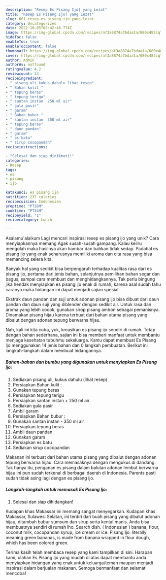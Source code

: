 ```yaml
---
description: "Resep Es Pisang Ijo{ yang Lezat"
title: "Resep Es Pisang Ijo{ yang Lezat"
slug: 601-resep-es-pisang-ijo-yang-lezat
category: Uncategorized
date: 2022-10-05T03:42:46.774Z
image: https://img-global.cpcdn.com/recipes/af3a8874a7bdaa1a/680x482cq70/es-pisang-ijo-foto-resep-utama.jpg
hideToc: false
enableToc: true
enableTocContent: false
thumbnail: https://img-global.cpcdn.com/recipes/af3a8874a7bdaa1a/680x482cq70/es-pisang-ijo-foto-resep-utama.jpg
cover: https://img-global.cpcdn.com/recipes/af3a8874a7bdaa1a/680x482cq70/es-pisang-ijo-foto-resep-utama.jpg
author: Admin
authorAv: notfound
ratingvalue: 4.2
reviewcount: 14
recipeingredient:
- " pisang uli kukus dahulu lihat resep"
- " Bahan kulit "
- " tepung beras"
- " tepung terigu"
- " santan instan  250 ml air"
- " gula pasir"
- " garam"
- " Bahan bubur "
- " santan instan  350 ml air"
- " tepung beras"
- " daun pandan"
- " garam"
- " es batu"
- " sirup cocopandan"
recipeinstructions:

- "Selesai dan siap dinikmati!"
categories:
- Resep
tags:
- es
- pisang
- ijo

katakunci: es pisang ijo 
nutrition: 237 calories
recipecuisine: Indonesian
preptime: "PT18M"
cooktime: "PT34M"
recipeyield: "1"
recipecategory: Lunch

---
```



Asalamu'alaikum Lagi mencari inspirasi resep es pisang ijo yang unik? Cara menyiapkannya memang Agak susah-susah gampang. Kalau keliru mengolah maka hasilnya akan hambar dan bahkan tidak sedap. Padahal es pisang ijo yang enak seharusnya memiliki aroma dan cita rasa yang bisa memancing selera kita.


Banyak hal yang sedikit bisa berpengaruh terhadap kualitas rasa dari es pisang ijo, pertama dari jenis bahan, selanjutnya pemilihan bahan segar dan bagus, sampai cara membuat dan menghidangkannya. Tak perlu bingung jika hendak menyiapkan es pisang ijo enak di rumah, karena asal sudah tahu caranya maka hidangan ini dapat menjadi sajian spesial.

Ekstrak daun pandan dan suji untuk adonan pisang ijo bisa dibuat dari daun pandan dan daun suji yang diblender dengan sedikit air. Untuk rasa dan aroma yang lebih cocok, gunakan sirop pisang ambon sebagai pemanisnya. Dinamakan pisang hijau karena terbuat dari bahan utama pisang yang dibalut dengan adonan tepung berwarna hijau.


Nah, kali ini kita coba, yuk, kreasikan es pisang ijo sendiri di rumah. Tetap dengan bahan sederhana, sajian ini bisa memberi manfaat untuk membantu menjaga kesehatan tubuhmu sekeluarga. Kamu dapat membuat Es Pisang Ijo menggunakan 14 jenis bahan dan 0 langkah pembuatan. Berikut ini langkah-langkah dalam membuat hidangannya.

<!--inarticleads1-->

##### Bahan-bahan dan bumbu yang digunakan untuk menyiapkan Es Pisang Ijo:

1. Sediakan  pisang uli, kukus dahulu (lihat resep)
1. Persiapkan  Bahan kulit :
1. Gunakan  tepung beras
1. Persiapkan  tepung terigu
1. Persiapkan  santan instan + 250 ml air
1. Sediakan  gula pasir
1. Ambil  garam
1. Persiapkan  Bahan bubur :
1. Gunakan  santan instan - 350 ml air
1. Persiapkan  tepung beras
1. Ambil  daun pandan
1. Gunakan  garam
1. Persiapkan  es batu
1. Sediakan  sirup cocopandan


Makanan ini terbuat dari bahan utama pisang yang dibalut dengan adonan tepung berwarna hijau. Cara memasaknya dengan mengukus di dandang. Tak hanya itu, penganan es pisang dalam balutan adonan lembut berwarna hijau ini pun sudah terkenal di berbagai daerah di Indonesia. Parents pasti sudah tidak asing lagi dengan es pisang ijo. 

<!--inarticleads2-->

##### Langkah-langkah untuk memasak Es Pisang Ijo:


1. Selesai dan siap dihidangkan!

Kudapan khas Makassar ini memang sangat menyegarkan. Kudapan khas Makassar, Sulawesi Selatan, ini terdiri dari buah pisang yang dibalut adonan hijau, ditambah bubur sumsum dan sirup serta kental manis. Anda bisa membuatnya sendiri di rumah lho. Search dish. ( Indonesian ) banana, flour, coconut milk, cocopandan syrup, ice cream or ice. Pisang Ijo. literally meaning green bananas, is made from banana wrapped in flour dough, which has been colored green. 

Terima kasih telah membaca resep yang kami tampilkan di sini. Harapan kami, olahan Es Pisang Ijo yang mudah di atas dapat membantu anda menyiapkan hidangan yang enak untuk keluarga/teman maupun menjadi inspirasi dalam berjualan makanan. Semoga bermanfaat dan selamat mencoba!
